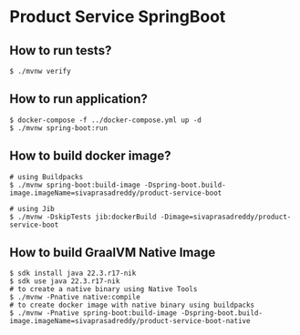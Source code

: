 # Product Service SpringBoot

## How to run tests?
```shell
$ ./mvnw verify
```

## How to run application?
```shell
$ docker-compose -f ../docker-compose.yml up -d
$ ./mvnw spring-boot:run
```

## How to build docker image?
```shell
# using Buildpacks
$ ./mvnw spring-boot:build-image -Dspring-boot.build-image.imageName=sivaprasadreddy/product-service-boot

# using Jib
$ ./mvnw -DskipTests jib:dockerBuild -Dimage=sivaprasadreddy/product-service-boot
```

## How to build GraalVM Native Image
```shell
$ sdk install java 22.3.r17-nik
$ sdk use java 22.3.r17-nik
# to create a native binary using Native Tools
$ ./mvnw -Pnative native:compile
# to create docker image with native binary using buildpacks
$ ./mvnw -Pnative spring-boot:build-image -Dspring-boot.build-image.imageName=sivaprasadreddy/product-service-boot-native
```
